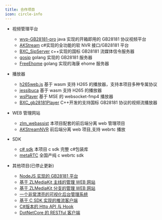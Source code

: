 ```yaml
---
title: 合作项目
icon: circle-info
---
```


- 视频管理平台

  - [wvp-GB28181-pro](https://github.com/648540858/wvp-GB28181-pro) java 实现的开箱即用的 GB28181 协议视频平台
  - [AKStream](https://github.com/chatop2020/AKStream) c#实现的全功能的软 NVR 接口/GB28181 平台
  - [BXC_SipServer](https://github.com/any12345com/BXC_SipServer) c++实现的国标 GB28181 流媒体信令服务器
  - [gosip](https://github.com/panjjo/gosip) golang 实现的 GB28181 服务器
  - [FreeEhome](https://github.com/tsingeye/FreeEhome) golang 实现的海康 ehome 服务器

- 播放器

  - [h265web.js](https://github.com/numberwolf/h265web.js) 基于 wasm 支持 H265 的播放器，支持本项目多种专属协议
  - [jessibuca](https://github.com/langhuihui/jessibuca) 基于 wasm 支持 H265 的播放器
  - [wsPlayer](https://github.com/v354412101/wsPlayer) 基于 MSE 的 websocket-fmp4 播放器
  - [BXC_gb28181Player](https://github.com/any12345com/BXC_gb28181Player) C++开发的支持国标 GB28181 协议的视频流播放器

- WEB 管理网站

  - [zlm_webassist](https://github.com/1002victor/zlm_webassist) 本项目配套的前后端分离 web 管理项目
  - [AKStreamNVR](https://github.com/langmansh/AKStreamNVR) 前后端分离 web 项目,支持 webrtc 播放

- SDK

  - [c# sdk](https://github.com/malegend/ZLMediaKit.Autogen) 本项目 c sdk 完整 c#包装库
  - [metaRTC](https://github.com/metartc/metaRTC) 全国产纯 c webrtc sdk

- 其他项目(已停止更新)

  - [NodeJS 实现的 GB28181 平台](https://gitee.com/hfwudao/GB28181_Node_Http)
  - [基于 ZLMediaKit 主线的管理 WEB 网站 ](https://gitee.com/kkkkk5G/MediaServerUI)
  - [基于 ZLMediaKit 分支的管理 WEB 网站](https://github.com/chenxiaolei/ZLMediaKit_NVR_UI)
  - [一个非常漂亮的可视化后台管理系统](https://github.com/MingZhuLiu/ZLMediaServerManagent)
  - [基于 C SDK 实现的推流客户端](https://github.com/hctym1995/ZLM_ApiDemo)
  - [C#版本的 Http API 与 Hook](https://github.com/chengxiaosheng/ZLMediaKit.HttpApi)
  - [DotNetCore 的 RESTful 客户端](https://github.com/MingZhuLiu/ZLMediaKit.DotNetCore.Sdk)
